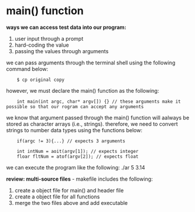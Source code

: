 # main() function
**ways we can access test data into our program:**
1. user input through a prompt
2. hard-coding the value
3. passing the values through arguments
        
we can pass arguments through the terminal shell using the following command below:

        $ cp original copy

however, we must declare the main() function as the following: 

        int main(int argc, char* argv[]) {} // these arguments make it possible so that our rogram can accept any arguments

we know that argument passed through the main() function will aalways be stored as character arrays (i.e., strings). therefore, we need to convert strings to number data types using the functions below:

        if(argc != 3){...} // expects 3 arguments

        int intNum = aoit(argv[1]); // expects integer
        floar fltNum = atof(argv[2]); // expects float

we can execute the program like the following: ./ar 5 3.14<br>

**review: multi-source files** - makefile includes the following:  

1. create a object file for main() and header file
2. create a object file for all functions 
3. merge the two files above and add executable 

